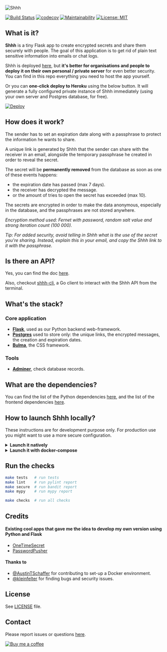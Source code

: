 ![Shhh](https://i.imgur.com/0MPGbQj.png)

[![Build Status][travis-shield]][travis]
[![codecov][codecov-shield]][codecov]
[![Maintainability][codeclimate-shield]][codeclimate]
[![License: MIT][license-shield]][license]

## What is it?

**Shhh** is a tiny Flask app to create encrypted secrets and share 
them securely with people. The goal of this application is to get rid
of plain text sensitive information into emails or chat logs.  

Shhh is deployed [here](https://shhh-encrypt.herokuapp.com/), but
**it's better for organisations and people to deploy it on their own
personal / private server** for even better security. You can find
in this repo everything you need to host the app yourself.  

Or you can **one-click deploy to Heroku** using the below button.
It will generate a fully configured private instance of Shhh 
immediately (using your own server and Postgres database, for free).  

[![Deploy][heroku-shield]][heroku]

## How does it work?

The sender has to set an expiration date along with a passphrase to
protect the information he wants to share.  

A unique link is generated by Shhh that the sender can share with the
receiver in an email, alongside the temporary passphrase he created
in order to reveal the secret.  

The secret will be **permanently removed** from the database as soon 
as one of these events happens:  

* the expiration date has passed (max 7 days). 
* the receiver has decrypted the message. 
* or the amount of tries to open the secret has exceeded (max 10). 

The secrets are encrypted in order to make the data anonymous, 
especially in the database, and the passphrases are not stored 
anywhere.  

_Encryption method used: Fernet with password, random salt value and
strong iteration count (100 000)._  

_Tip: For added security, avoid telling in Shhh what is the use of
the secret you're sharing. Instead, explain this in your email, and 
copy the Shhh link to it with the passphrase._  

## Is there an API?

Yes, you can find the doc [here](https://app.swaggerhub.com/apis-docs/smallwat3r/shhh-api/1.0.0).  

Also, checkout [shhh-cli](https://github.com/smallwat3r/shhh-cli), 
a Go client to interact with the Shhh API from the terminal.  


## What's the stack?

### Core application
* **[Flask](https://flask.palletsprojects.com/en/1.1.x/)**, used as
our Python backend web-framework.  
* **[Postgres](https://www.postgresql.org/)** used to store only: 
the unique links, the encrypted messages, the creation and expiration
dates.  
* **[Bulma](https://bulma.io/)**, the CSS framework.  


### Tools
* **[Adminer](https://www.adminer.org/)**, check database records.  


## What are the dependencies?

You can find the list of the Python dependencies 
[here](https://github.com/smallwat3r/shhh/blob/master/requirements.txt), 
and the list of the frontend dependencies 
[here](https://github.com/smallwat3r/shhh/blob/master/package.json).

## How to launch Shhh locally?

These instructions are for development purpose only. For production 
use you might want to use a more secure configuration.

<details>
<summary><b>Launch it natively</b></summary>

#### Deps  

Make sure you have `make`, `yarn`, and obviously `python@3.8` 
installed on your machine.  

#### Postgres  

You will need a Postgres server running locally in the background. 
Create a database named `shhh`.  

```sql
CREATE DATABASE IF NOT EXISTS shhh;
```

#### Flask  

You will need to set up a few environment variables. We use them to 
configure Flask, as well as the application connection to the 
database.  

Rename the file `/envs/local.dev.template` to `/envs/local.dev` and 
fill in the missing values inside it (these are the values needed to 
connect to your local Postgres database).  

Once done, from the root of the repository, run  

```
make local
```

This command will make sure a virtual environment is created and that
all the needed dependencies are installed, and finally launch a flask
local server  

You can now access the app at http://localhost:5000  

</details>

<details>
<summary><b>Launch it with docker-compose</b></summary>

#### Deps

Make sure you have `make`, `docker` and `docker-compose` installed on
your machine.  

#### Docker

From the root of the repository, run

```sh
make dc-start  # to start the app
made dc-stop   # to stop the app
```

Once the container image has finished building and has started, you 
can access:  

* Shhh at http://localhost:5000
* See the database records using Adminer at http://localhost:8080

Note: using docker-compose the application will be running with 
Gunicorn.  

</details>

## Run the checks

```sh
make tests   # run tests
make lint    # run pylint report
make secure  # run bandit report
make mypy    # run mypy report

make checks  # run all checks
```

## Credits

#### Existing cool apps that gave me the idea to develop my own version using Python and Flask

* [OneTimeSecret](https://github.com/onetimesecret/onetimesecret)
* [PasswordPusher](https://github.com/pglombardo/PasswordPusher)

#### Thanks to

* [@AustinTSchaffer](https://github.com/AustinTSchaffer) for 
contributing to set-up a Docker environment.
* [@kleinfelter](https://github.com/kleinfelter) for finding bugs 
and security issues.

## License

See [LICENSE](https://github.com/smallwat3r/shhh/blob/master/LICENSE)
file.  

## Contact

Please report issues or questions 
[here](https://github.com/smallwat3r/shhh/issues).  


[![Buy me a coffee][buymeacoffee-shield]][buymeacoffee]


[buymeacoffee-shield]: https://www.buymeacoffee.com/assets/img/guidelines/download-assets-sm-2.svg
[buymeacoffee]: https://www.buymeacoffee.com/smallwat3r

[heroku-shield]: https://www.herokucdn.com/deploy/button.svg
[heroku]: https://heroku.com/deploy?template=https://github.com/smallwat3r/shhh

[license-shield]: https://img.shields.io/badge/License-MIT-green.svg
[license]: https://github.com/smallwat3r/shhh/blob/master/LICENSE

[codeclimate-shield]: https://api.codeclimate.com/v1/badges/f7c33b1403dd719407c8/maintainability
[codeclimate]: https://codeclimate.com/github/smallwat3r/shhh/maintainability

[codecov-shield]: https://codecov.io/gh/smallwat3r/shhh/branch/master/graph/badge.svg
[codecov]: https://codecov.io/gh/smallwat3r/shhh

[travis-shield]: https://travis-ci.com/smallwat3r/shhh.svg?branch=master
[travis]: https://travis-ci.com/smallwat3r/shhh
